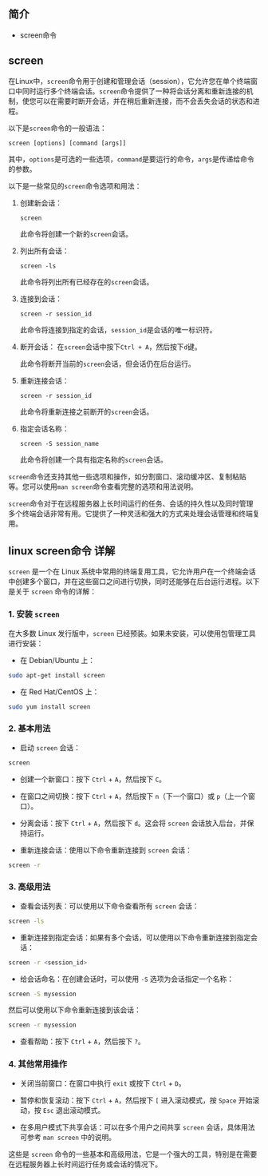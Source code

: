 ## 简介

+ screen命令

## screen

在Linux中，`screen`命令用于创建和管理会话（session），它允许您在单个终端窗口中同时运行多个终端会话。`screen`命令提供了一种将会话分离和重新连接的机制，使您可以在需要时断开会话，并在稍后重新连接，而不会丢失会话的状态和进程。

以下是`screen`命令的一般语法：

```
screen [options] [command [args]]
```

其中，`options`是可选的一些选项，`command`是要运行的命令，`args`是传递给命令的参数。

以下是一些常见的`screen`命令选项和用法：

1. 创建新会话：
   ```
   screen
   ```

   此命令将创建一个新的`screen`会话。

2. 列出所有会话：
   ```
   screen -ls
   ```

   此命令将列出所有已经存在的`screen`会话。

3. 连接到会话：
   ```
   screen -r session_id
   ```

   此命令将连接到指定的会话，`session_id`是会话的唯一标识符。

4. 断开会话：
   在`screen`会话中按下`Ctrl + A`，然后按下`d`键。

   此命令将断开当前的`screen`会话，但会话仍在后台运行。

5. 重新连接会话：
   ```
   screen -r session_id
   ```

   此命令将重新连接之前断开的`screen`会话。

6. 指定会话名称：
   ```
   screen -S session_name
   ```

   此命令将创建一个具有指定名称的`screen`会话。

`screen`命令还支持其他一些选项和操作，如分割窗口、滚动缓冲区、复制粘贴等。您可以使用`man screen`命令查看完整的选项和用法说明。

`screen`命令对于在远程服务器上长时间运行的任务、会话的持久性以及同时管理多个终端会话非常有用。它提供了一种灵活和强大的方式来处理会话管理和终端复用。

## linux screen命令 详解

`screen` 是一个在 Linux 系统中常用的终端复用工具，它允许用户在一个终端会话中创建多个窗口，并在这些窗口之间进行切换，同时还能够在后台运行进程。以下是关于 `screen` 命令的详解：

### 1. 安装 `screen`

在大多数 Linux 发行版中，`screen` 已经预装。如果未安装，可以使用包管理工具进行安装：

- 在 Debian/Ubuntu 上：

```bash
sudo apt-get install screen
```

- 在 Red Hat/CentOS 上：

```bash
sudo yum install screen
```

### 2. 基本用法

- 启动 `screen` 会话：

```bash
screen
```

- 创建一个新窗口：按下 `Ctrl` + `A`，然后按下 `C`。

- 在窗口之间切换：按下 `Ctrl` + `A`，然后按下 `n`（下一个窗口）或 `p`（上一个窗口）。

- 分离会话：按下 `Ctrl` + `A`，然后按下 `d`。这会将 `screen` 会话放入后台，并保持运行。

- 重新连接会话：使用以下命令重新连接到 `screen` 会话：

```bash
screen -r
```

### 3. 高级用法

- 查看会话列表：可以使用以下命令查看所有 `screen` 会话：

```bash
screen -ls
```

- 重新连接到指定会话：如果有多个会话，可以使用以下命令重新连接到指定会话：

```bash
screen -r <session_id>
```

- 给会话命名：在创建会话时，可以使用 `-S` 选项为会话指定一个名称：

```bash
screen -S mysession
```

然后可以使用以下命令重新连接到该会话：

```bash
screen -r mysession
```

- 查看帮助：按下 `Ctrl` + `A`，然后按下 `?`。

### 4. 其他常用操作

- 关闭当前窗口：在窗口中执行 `exit` 或按下 `Ctrl` + `D`。

- 暂停和恢复滚动：按下 `Ctrl` + `A`，然后按下 `[` 进入滚动模式，按 `Space` 开始滚动，按 `Esc` 退出滚动模式。

- 在多用户模式下共享会话：可以在多个用户之间共享 `screen` 会话，具体用法可参考 `man screen` 中的说明。

这些是 `screen` 命令的一些基本和高级用法，它是一个强大的工具，特别是在需要在远程服务器上长时间运行任务或会话的情况下。